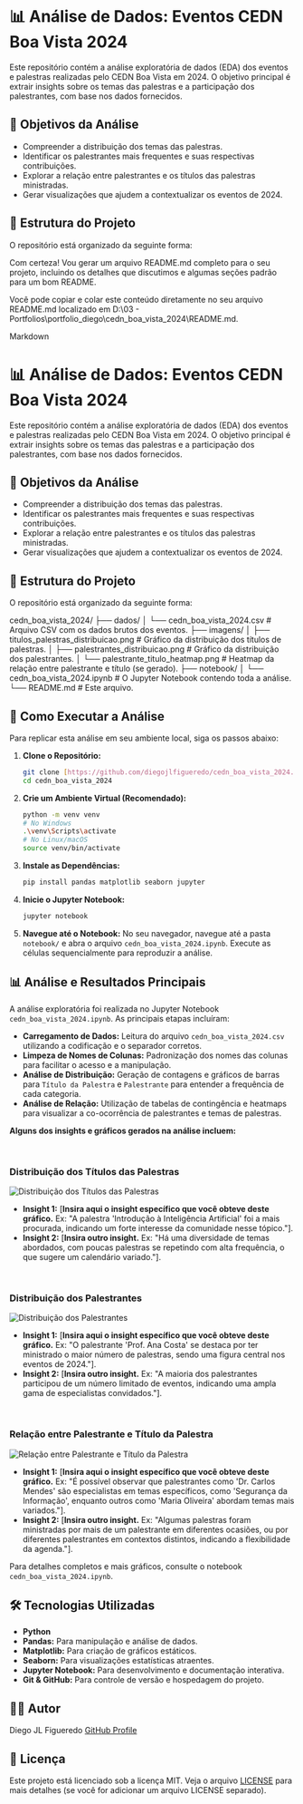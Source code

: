 # 📊 Análise de Dados: Eventos CEDN Boa Vista 2024

Este repositório contém a análise exploratória de dados (EDA) dos eventos e palestras realizadas pelo CEDN Boa Vista em 2024. O objetivo principal é extrair insights sobre os temas das palestras e a participação dos palestrantes, com base nos dados fornecidos.

## 🎯 Objetivos da Análise

* Compreender a distribuição dos temas das palestras.
* Identificar os palestrantes mais frequentes e suas respectivas contribuições.
* Explorar a relação entre palestrantes e os títulos das palestras ministradas.
* Gerar visualizações que ajudem a contextualizar os eventos de 2024.

## 📁 Estrutura do Projeto

O repositório está organizado da seguinte forma:

Com certeza! Vou gerar um arquivo README.md completo para o seu projeto, incluindo os detalhes que discutimos e algumas seções padrão para um bom README.

Você pode copiar e colar este conteúdo diretamente no seu arquivo README.md localizado em D:\03 - Portfolios\portfolio_diego\cedn_boa_vista_2024\README.md.

Markdown

# 📊 Análise de Dados: Eventos CEDN Boa Vista 2024

Este repositório contém a análise exploratória de dados (EDA) dos eventos e palestras realizadas pelo CEDN Boa Vista em 2024. O objetivo principal é extrair insights sobre os temas das palestras e a participação dos palestrantes, com base nos dados fornecidos.

## 🎯 Objetivos da Análise

* Compreender a distribuição dos temas das palestras.
* Identificar os palestrantes mais frequentes e suas respectivas contribuições.
* Explorar a relação entre palestrantes e os títulos das palestras ministradas.
* Gerar visualizações que ajudem a contextualizar os eventos de 2024.

## 📁 Estrutura do Projeto

O repositório está organizado da seguinte forma:

cedn_boa_vista_2024/
├── dados/
│   └── cedn_boa_vista_2024.csv   # Arquivo CSV com os dados brutos dos eventos.
├── imagens/
│   ├── titulos_palestras_distribuicao.png # Gráfico da distribuição dos títulos de palestras.
│   ├── palestrantes_distribuicao.png      # Gráfico da distribuição dos palestrantes.
│   └── palestrante_titulo_heatmap.png     # Heatmap da relação entre palestrante e título (se gerado).
├── notebook/
│   └── cedn_boa_vista_2024.ipynb # O Jupyter Notebook contendo toda a análise.
└── README.md                     # Este arquivo.

## 🚀 Como Executar a Análise

Para replicar esta análise em seu ambiente local, siga os passos abaixo:

1.  **Clone o Repositório:**
    ```bash
    git clone [https://github.com/diegojlfigueredo/cedn_boa_vista_2024.git](https://github.com/diegojlfigueredo/cedn_boa_vista_2024.git)
    cd cedn_boa_vista_2024
    ```

2.  **Crie um Ambiente Virtual (Recomendado):**
    ```bash
    python -m venv venv
    # No Windows
    .\venv\Scripts\activate
    # No Linux/macOS
    source venv/bin/activate
    ```

3.  **Instale as Dependências:**
    ```bash
    pip install pandas matplotlib seaborn jupyter
    ```

4.  **Inicie o Jupyter Notebook:**
    ```bash
    jupyter notebook
    ```

5.  **Navegue até o Notebook:**
    No seu navegador, navegue até a pasta `notebook/` e abra o arquivo `cedn_boa_vista_2024.ipynb`. Execute as células sequencialmente para reproduzir a análise.

## 📊 Análise e Resultados Principais

A análise exploratória foi realizada no Jupyter Notebook `cedn_boa_vista_2024.ipynb`. As principais etapas incluíram:

* **Carregamento de Dados:** Leitura do arquivo `cedn_boa_vista_2024.csv` utilizando a codificação e o separador corretos.
* **Limpeza de Nomes de Colunas:** Padronização dos nomes das colunas para facilitar o acesso e a manipulação.
* **Análise de Distribuição:** Geração de contagens e gráficos de barras para `Título da Palestra` e `Palestrante` para entender a frequência de cada categoria.
* **Análise de Relação:** Utilização de tabelas de contingência e heatmaps para visualizar a co-ocorrência de palestrantes e temas de palestras.

**Alguns dos insights e gráficos gerados na análise incluem:**

<br>

### Distribuição dos Títulos das Palestras

![Distribuição dos Títulos das Palestras](imagens/titulos_palestras_distribuicao.png)

* **Insight 1:** [**Insira aqui o insight específico que você obteve deste gráfico.** Ex: "A palestra 'Introdução à Inteligência Artificial' foi a mais procurada, indicando um forte interesse da comunidade nesse tópico."].
* **Insight 2:** [**Insira outro insight.** Ex: "Há uma diversidade de temas abordados, com poucas palestras se repetindo com alta frequência, o que sugere um calendário variado."].

<br>

### Distribuição dos Palestrantes

![Distribuição dos Palestrantes](imagens/palestrantes_distribuicao.png)

* **Insight 1:** [**Insira aqui o insight específico que você obteve deste gráfico.** Ex: "O palestrante 'Prof. Ana Costa' se destaca por ter ministrado o maior número de palestras, sendo uma figura central nos eventos de 2024."].
* **Insight 2:** [**Insira outro insight.** Ex: "A maioria dos palestrantes participou de um número limitado de eventos, indicando uma ampla gama de especialistas convidados."].

<br>

### Relação entre Palestrante e Título da Palestra

![Relação entre Palestrante e Título da Palestra](imagens/palestrante_titulo_heatmap.png)

* **Insight 1:** [**Insira aqui o insight específico que você obteve deste gráfico.** Ex: "É possível observar que palestrantes como 'Dr. Carlos Mendes' são especialistas em temas específicos, como 'Segurança da Informação', enquanto outros como 'Maria Oliveira' abordam temas mais variados."].
* **Insight 2:** [**Insira outro insight.** Ex: "Algumas palestras foram ministradas por mais de um palestrante em diferentes ocasiões, ou por diferentes palestrantes em contextos distintos, indicando a flexibilidade da agenda."].

Para detalhes completos e mais gráficos, consulte o notebook `cedn_boa_vista_2024.ipynb`.

## 🛠️ Tecnologias Utilizadas

* **Python**
* **Pandas:** Para manipulação e análise de dados.
* **Matplotlib:** Para criação de gráficos estáticos.
* **Seaborn:** Para visualizações estatísticas atraentes.
* **Jupyter Notebook:** Para desenvolvimento e documentação interativa.
* **Git & GitHub:** Para controle de versão e hospedagem do projeto.

## 🧑‍💻 Autor

Diego JL Figueredo
[GitHub Profile](https://github.com/diegojlfigueredo)

## 📄 Licença

Este projeto está licenciado sob a licença MIT. Veja o arquivo [LICENSE](LICENSE) para mais detalhes (se você for adicionar um arquivo LICENSE separado).